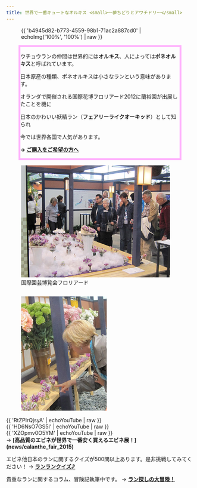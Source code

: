```yaml
---
title: 世界で一番キュートなオルキス <small>〜夢ちどりとアワチドリ〜</small>
---
```

<link rel="stylesheet" href="/assets/stylesheets/ponerorchis.css" />
<link rel="stylesheet" href="/assets/stylesheets/news.css" />
<figure>
{{ 'b4945d82-b773-4559-98b1-71ac2a887cd0' | echoImg('100%', '100%') | raw }}
</figure>
<div class="article-box" style="border:solid 5px #ffb2fd; width: 85%; min-width: 350px; margin-left: auto; margin-right: auto;">
<p>ウチョウランの仲間は世界的には<b>オルキス</b>、人によっては<b>ポネオルキス</b>と呼ばれています。</p>
<p>日本原産の種類、ポネオルキスは小さなランという意味があります。</p>

<p>オランダで開催される国際花博フロリアード2012に蘭裕園が出展したことを機に</p>
<p>日本のかわいい妖精ラン（<b>フェアリーライクオーキッド</b>）として知られ</p>
<p>今では世界各国で人気があります。</p>
<p><b>→ <a href="about_us/how_to_buy">ご購入をご希望の方へ</a></b></p>
</div>
<figure style="float: left; max-width: 400px; margin-right: 20px">
  <img src="/assets/images/floriade2012_3.jpg" alt="国際園芸博覧会フロリアード (2012) の様子 - 蘭裕園"/>
  <figcaption>国際園芸博覧会フロリアード</figcaption>
</figure>
<figure style="float: left; max-width: 230px;">
  <img src="/assets/images/floriade2012_1.jpg" alt="国際園芸博覧会フロリアード (2012) の様子 - 蘭裕園"/>
</figure>
<p style="clear: both;"></p>
<div class="youtube-block">
{{ 'RtZPIrQjsyA' | echoYouTube | raw }}
</div>
<div class="youtube-block">
{{ 'HD6NsO7GS5I' | echoYouTube | raw }}
</div>
<div class="youtube-block">
{{ 'XZOpmv0O5YM' | echoYouTube | raw }}
</div>
→ <b>[高品質のエビネが世界で一番安く買えるエビネ展！](news/calanthe_fair_2015)</b>

エビネ他日本のランに関するクイズが500問以上あります。是非挑戦してみてください！ → <b>[ランランクイズ♪](play/orchid_exam)</b>

貴重なランに関するコラム、冒険記執筆中です。 → <b>[ラン探しの大冒険！](news/list?tag=Column)</b>
